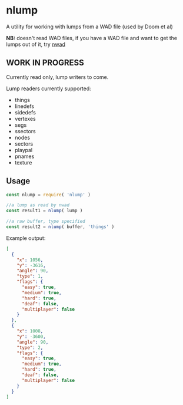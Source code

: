 # nlump

A utility for working with lumps from a WAD file (used by Doom et al)

**NB:** doesn't read WAD files, if you have a WAD file and want to get the lumps
out of it, try [nwad](https://github.com/nrkn/nwad)

## WORK IN PROGRESS

Currently read only, lump writers to come.

Lump readers currently supported:

* things
* linedefs
* sidedefs
* vertexes
* segs
* ssectors
* nodes
* sectors
* playpal
* pnames
* texture

## Usage

```javascript
const nlump = require( 'nlump' )

//a lump as read by nwad
const result1 = nlump( lump )

//a raw buffer, type specified
const result2 = nlump( buffer, 'things' )
```

Example output:

```json
[
  {
    "x": 1056,
    "y": -3616,
    "angle": 90,
    "type": 1,
    "flags": {
      "easy": true,
      "medium": true,
      "hard": true,
      "deaf": false,
      "multiplayer": false
    }
  },
  {
    "x": 1008,
    "y": -3600,
    "angle": 90,
    "type": 2,
    "flags": {
      "easy": true,
      "medium": true,
      "hard": true,
      "deaf": false,
      "multiplayer": false
    }
  }
]
```